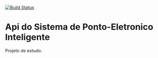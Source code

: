[![Build Status](https://app.travis-ci.com/ederfaria14/ponto-eletronico.svg?branch=main)](https://app.travis-ci.com/ederfaria14/ponto-eletronico)


# Api do Sistema de Ponto-Eletronico Inteligente
Projeto de estudo.
